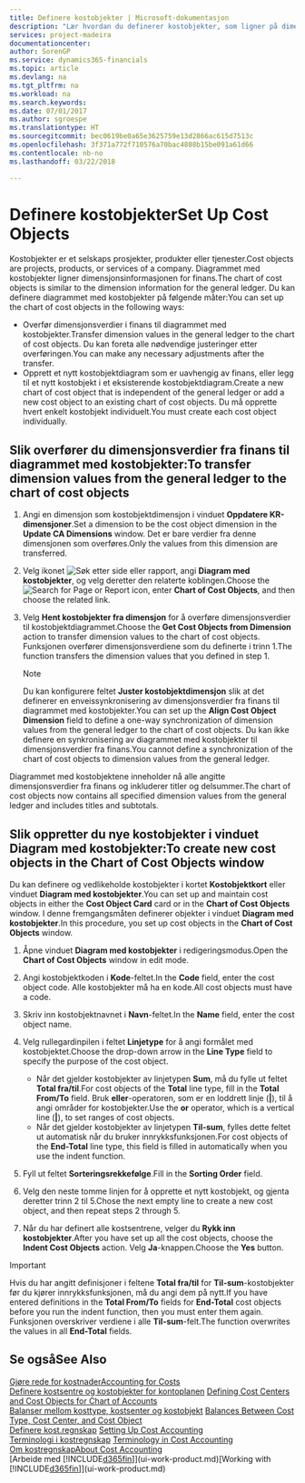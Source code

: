 ```yaml
---
title: Definere kostobjekter | Microsoft-dokumentasjon
description: "Lær hvordan du definerer kostobjekter, som ligner på dimensjonene i Finans."
services: project-madeira
documentationcenter: 
author: SorenGP
ms.service: dynamics365-financials
ms.topic: article
ms.devlang: na
ms.tgt_pltfrm: na
ms.workload: na
ms.search.keywords: 
ms.date: 07/01/2017
ms.author: sgroespe
ms.translationtype: HT
ms.sourcegitcommit: bec0619be0a65e3625759e13d2866ac615d7513c
ms.openlocfilehash: 3f371a772f710576a70bac4808b15be091a61d66
ms.contentlocale: nb-no
ms.lasthandoff: 03/22/2018

---
```

# <a name="set-up-cost-objects"></a><span data-ttu-id="6d55e-103">Definere kostobjekter</span><span class="sxs-lookup"><span data-stu-id="6d55e-103">Set Up Cost Objects</span></span>
<span data-ttu-id="6d55e-104">Kostobjekter er et selskaps prosjekter, produkter eller tjenester.</span><span class="sxs-lookup"><span data-stu-id="6d55e-104">Cost objects are projects, products, or services of a company.</span></span> <span data-ttu-id="6d55e-105">Diagrammet med kostobjekter ligner dimensjonsinformasjonen for finans.</span><span class="sxs-lookup"><span data-stu-id="6d55e-105">The chart of cost objects is similar to the dimension information for the general ledger.</span></span> <span data-ttu-id="6d55e-106">Du kan definere diagrammet med kostobjekter på følgende måter:</span><span class="sxs-lookup"><span data-stu-id="6d55e-106">You can set up the chart of cost objects in the following ways:</span></span>  

* <span data-ttu-id="6d55e-107">Overfør dimensjonsverdier i finans til diagrammet med kostobjekter.</span><span class="sxs-lookup"><span data-stu-id="6d55e-107">Transfer dimension values in the general ledger to the chart of cost objects.</span></span> <span data-ttu-id="6d55e-108">Du kan foreta alle nødvendige justeringer etter overføringen.</span><span class="sxs-lookup"><span data-stu-id="6d55e-108">You can make any necessary adjustments after the transfer.</span></span>  
* <span data-ttu-id="6d55e-109">Opprett et nytt kostobjektdiagram som er uavhengig av finans, eller legg til et nytt kostobjekt i et eksisterende kostobjektdiagram.</span><span class="sxs-lookup"><span data-stu-id="6d55e-109">Create a new chart of cost object that is independent of the general ledger or add a new cost object to an existing chart of cost objects.</span></span> <span data-ttu-id="6d55e-110">Du må opprette hvert enkelt kostobjekt individuelt.</span><span class="sxs-lookup"><span data-stu-id="6d55e-110">You must create each cost object individually.</span></span>  

## <a name="to-transfer-dimension-values-from-the-general-ledger-to-the-chart-of-cost-objects"></a><span data-ttu-id="6d55e-111">Slik overfører du dimensjonsverdier fra finans til diagrammet med kostobjekter:</span><span class="sxs-lookup"><span data-stu-id="6d55e-111">To transfer dimension values from the general ledger to the chart of cost objects</span></span>  
1.  <span data-ttu-id="6d55e-112">Angi en dimensjon som kostobjektdimensjon i vinduet **Oppdatere KR-dimensjoner**.</span><span class="sxs-lookup"><span data-stu-id="6d55e-112">Set a dimension to be the cost object dimension in the **Update CA Dimensions** window.</span></span> <span data-ttu-id="6d55e-113">Det er bare verdier fra denne dimensjonen som overføres.</span><span class="sxs-lookup"><span data-stu-id="6d55e-113">Only the values from this dimension are transferred.</span></span>  
2.  <span data-ttu-id="6d55e-114">Velg ikonet ![Søk etter side eller rapport](media/ui-search/search_small.png "Søk etter side eller rapport"), angi **Diagram med kostobjekter**, og velg deretter den relaterte koblingen.</span><span class="sxs-lookup"><span data-stu-id="6d55e-114">Choose the ![Search for Page or Report](media/ui-search/search_small.png "Search for Page or Report icon") icon, enter **Chart of Cost Objects**, and then choose the related link.</span></span>  
3.  <span data-ttu-id="6d55e-115">Velg **Hent kostobjekter fra dimensjon** for å overføre dimensjonsverdier til kostobjektdiagrammet.</span><span class="sxs-lookup"><span data-stu-id="6d55e-115">Choose the **Get Cost Objects from Dimension** action to transfer dimension values to the chart of cost objects.</span></span> <span data-ttu-id="6d55e-116">Funksjonen overfører dimensjonsverdiene som du definerte i trinn 1.</span><span class="sxs-lookup"><span data-stu-id="6d55e-116">The function transfers the dimension values that you defined in step 1.</span></span>  

    > [!NOTE]  
    >  <span data-ttu-id="6d55e-117">Du kan konfigurere feltet **Juster kostobjektdimensjon** slik at det definerer en enveissynkronisering av dimensjonsverdier fra finans til diagrammet med kostobjekter.</span><span class="sxs-lookup"><span data-stu-id="6d55e-117">You can set up the **Align Cost Object Dimension**  field to define a one-way synchronization of dimension values from the general ledger to the chart of cost objects.</span></span> <span data-ttu-id="6d55e-118">Du kan ikke definere en synkronisering av diagrammet med kostobjekter til dimensjonsverdier fra finans.</span><span class="sxs-lookup"><span data-stu-id="6d55e-118">You cannot define a synchronization of the chart of cost objects to dimension values from the general ledger.</span></span>  

<span data-ttu-id="6d55e-119">Diagrammet med kostobjektene inneholder nå alle angitte dimensjonsverdier fra finans og inkluderer titler og delsummer.</span><span class="sxs-lookup"><span data-stu-id="6d55e-119">The chart of cost objects now contains all specified dimension values from the general ledger and includes titles and subtotals.</span></span>  

## <a name="to-create-new-cost-objects-in-the-chart-of-cost-objects-window"></a><span data-ttu-id="6d55e-120">Slik oppretter du nye kostobjekter i vinduet Diagram med kostobjekter:</span><span class="sxs-lookup"><span data-stu-id="6d55e-120">To create new cost objects in the Chart of Cost Objects window</span></span>  
<span data-ttu-id="6d55e-121">Du kan definere og vedlikeholde kostobjekter i kortet **Kostobjektkort** eller vinduet **Diagram med kostobjekter**.</span><span class="sxs-lookup"><span data-stu-id="6d55e-121">You can set up and maintain cost objects in either the **Cost Object Card** card or in the **Chart of Cost Objects** window.</span></span> <span data-ttu-id="6d55e-122">I denne fremgangsmåten definerer objekter i vinduet **Diagram med kostobjekter**.</span><span class="sxs-lookup"><span data-stu-id="6d55e-122">In this procedure, you set up cost objects in the **Chart of Cost Objects** window.</span></span>  

1.  <span data-ttu-id="6d55e-123">Åpne vinduet **Diagram med kostobjekter** i redigeringsmodus.</span><span class="sxs-lookup"><span data-stu-id="6d55e-123">Open the **Chart of Cost Objects** window in edit mode.</span></span>  
2.  <span data-ttu-id="6d55e-124">Angi kostobjektkoden i **Kode**-feltet.</span><span class="sxs-lookup"><span data-stu-id="6d55e-124">In the **Code** field, enter the cost object code.</span></span> <span data-ttu-id="6d55e-125">Alle kostobjekter må ha en kode.</span><span class="sxs-lookup"><span data-stu-id="6d55e-125">All cost objects must have a code.</span></span>  
3.  <span data-ttu-id="6d55e-126">Skriv inn kostobjektnavnet i **Navn**-feltet.</span><span class="sxs-lookup"><span data-stu-id="6d55e-126">In the **Name** field, enter the cost object name.</span></span>  
4.  <span data-ttu-id="6d55e-127">Velg rullegardinpilen i feltet **Linjetype** for å angi formålet med kostobjektet.</span><span class="sxs-lookup"><span data-stu-id="6d55e-127">Choose the drop-down arrow in the **Line Type** field to specify the purpose of the cost object.</span></span>  

    * <span data-ttu-id="6d55e-128">Når det gjelder kostobjekter av linjetypen **Sum**, må du fylle ut feltet **Total fra/til**.</span><span class="sxs-lookup"><span data-stu-id="6d55e-128">For cost objects of the **Total** line type, fill in the **Total From/To** field.</span></span> <span data-ttu-id="6d55e-129">Bruk **eller**-operatoren, som er en loddrett linje (**&#124;**), til å angi områder for kostobjekter.</span><span class="sxs-lookup"><span data-stu-id="6d55e-129">Use the **or** operator, which is a vertical line (**&#124;**), to set ranges of cost objects.</span></span>  
    * <span data-ttu-id="6d55e-130">Når det gjelder kostobjekter av linjetypen **Til-sum**, fylles dette feltet ut automatisk når du bruker innrykksfunksjonen.</span><span class="sxs-lookup"><span data-stu-id="6d55e-130">For cost objects of the **End-Total** line type, this field is filled in automatically when you use  the indent function.</span></span>  
5.  <span data-ttu-id="6d55e-131">Fyll ut feltet **Sorteringsrekkefølge**.</span><span class="sxs-lookup"><span data-stu-id="6d55e-131">Fill in the **Sorting Order** field.</span></span>  
6.  <span data-ttu-id="6d55e-132">Velg den neste tomme linjen for å opprette et nytt kostobjekt, og gjenta deretter trinn 2 til 5.</span><span class="sxs-lookup"><span data-stu-id="6d55e-132">Chose the next empty line to create a new cost object, and then repeat steps 2 through 5.</span></span>  
7.  <span data-ttu-id="6d55e-133">Når du har definert alle kostsentrene, velger du **Rykk inn kostobjekter**.</span><span class="sxs-lookup"><span data-stu-id="6d55e-133">After you have set up all the cost objects, choose the **Indent Cost Objects** action.</span></span> <span data-ttu-id="6d55e-134">Velg **Ja**-knappen.</span><span class="sxs-lookup"><span data-stu-id="6d55e-134">Choose the **Yes** button.</span></span>  

> [!IMPORTANT]  
>  <span data-ttu-id="6d55e-135">Hvis du har angitt definisjoner i feltene **Total fra/til** for **Til-sum**-kostobjekter før du kjører innrykksfunksjonen, må du angi dem på nytt.</span><span class="sxs-lookup"><span data-stu-id="6d55e-135">If you have entered definitions in the **Total From/To** fields for **End-Total** cost objects before you run the indent function, then you must enter them again.</span></span> <span data-ttu-id="6d55e-136">Funksjonen overskriver verdiene i alle **Til-sum**-felt.</span><span class="sxs-lookup"><span data-stu-id="6d55e-136">The function overwrites the values in all **End-Total** fields.</span></span>  

## <a name="see-also"></a><span data-ttu-id="6d55e-137">Se også</span><span class="sxs-lookup"><span data-stu-id="6d55e-137">See Also</span></span>  
[<span data-ttu-id="6d55e-138">Gjøre rede for kostnader</span><span class="sxs-lookup"><span data-stu-id="6d55e-138">Accounting for Costs</span></span>](finance-manage-cost-accounting.md)  
<span data-ttu-id="6d55e-139">[Definere kostsentre og kostobjekter for kontoplanen](finance-defining-cost-centers-and-cost-objects-for-chart-of-accounts.md) </span><span class="sxs-lookup"><span data-stu-id="6d55e-139">[Defining Cost Centers and Cost Objects for Chart of Accounts](finance-defining-cost-centers-and-cost-objects-for-chart-of-accounts.md) </span></span>  
<span data-ttu-id="6d55e-140">[Balanser mellom kosttype, kostsenter og kostobjekt](finance-balances-between-cost-type-cost-center-and-cost-object.md) </span><span class="sxs-lookup"><span data-stu-id="6d55e-140">[Balances Between Cost Type, Cost Center, and Cost Object](finance-balances-between-cost-type-cost-center-and-cost-object.md) </span></span>  
<span data-ttu-id="6d55e-141">[Definere kost.regnskap](finance-set-up-cost-accounting.md) </span><span class="sxs-lookup"><span data-stu-id="6d55e-141">[Setting Up Cost Accounting](finance-set-up-cost-accounting.md) </span></span>  
<span data-ttu-id="6d55e-142">[Terminologi i kostregnskap](finance-terminology-in-cost-accounting.md) </span><span class="sxs-lookup"><span data-stu-id="6d55e-142">[Terminology in Cost Accounting](finance-terminology-in-cost-accounting.md) </span></span>  
[<span data-ttu-id="6d55e-143">Om kostregnskap</span><span class="sxs-lookup"><span data-stu-id="6d55e-143">About Cost Accounting</span></span>](finance-about-cost-accounting.md)  
<span data-ttu-id="6d55e-144">[Arbeide med [!INCLUDE[d365fin](includes/d365fin_md.md)]](ui-work-product.md)</span><span class="sxs-lookup"><span data-stu-id="6d55e-144">[Working with [!INCLUDE[d365fin](includes/d365fin_md.md)]](ui-work-product.md)</span></span>

